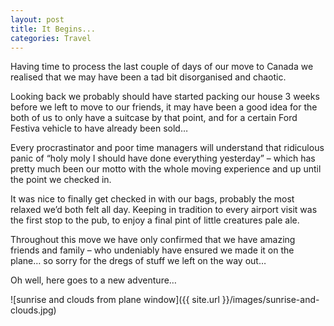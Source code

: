 ```yaml
---
layout: post
title: It Begins...
categories: Travel
---
```


Having time to process the last couple of days of our move to Canada we realised that we may have been a tad bit disorganised and chaotic.

Looking back we probably should have started packing our house 3 weeks before we left to move to our friends, it may have been a good idea for the both of us to only have a suitcase by that point, and for a certain Ford Festiva vehicle to have already been sold…

Every procrastinator and poor time managers will understand that ridiculous panic of “holy moly I should have done everything yesterday” – which has pretty much been our motto with the whole moving experience and up until the point we checked in.

It was nice to finally get checked in with our bags, probably the most relaxed we’d both felt all day. Keeping in tradition to every airport visit was the first stop to the pub, to enjoy a final pint of little creatures pale ale.

Throughout this move we have only confirmed that we have amazing friends and family – who undeniably have ensured we made it on the plane… so sorry for the dregs of stuff we left on the way out…

Oh well, here goes to a new adventure…

![sunrise and clouds from plane window]({{ site.url }}/images/sunrise-and-clouds.jpg)
